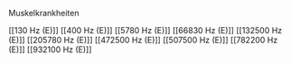 Muskelkrankheiten

[[130 Hz (E)]]
[[400 Hz (E)]]
[[5780 Hz (E)]]
[[66830 Hz (E)]]
[[132500 Hz (E)]]
[[205780 Hz (E)]]
[[472500 Hz (E)]]
[[507500 Hz (E)]]
[[782200 Hz (E)]]
[[932100 Hz (E)]]